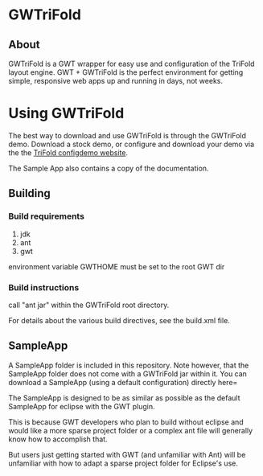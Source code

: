 # GWTriFold

## About

GWTriFold is a GWT wrapper for easy use and configuration of the TriFold layout engine. GWT + GWTriFold is the perfect environment for getting simple, responsive web apps up and running in days, not weeks. 

# Using GWTriFold

The best way to download and use GWTriFold is through the GWTriFold demo. Download a stock demo, or configure and download your demo via the the [TriFold configdemo website](http://nathanross.github.io/TriFold).

The Sample App also contains a copy of the documentation.

## Building

### Build requirements

1. jdk
2. ant
3. gwt

environment variable GWTHOME must be set to the root GWT dir

### Build instructions

call "ant jar" within the GWTriFold root directory.

For details about the various build directives, see the build.xml file.

## SampleApp

A SampleApp folder is included in this repository. Note however, that the SampleApp folder does not come with a GWTriFold jar within it. You can download a SampleApp (using a default configuration) directly here=

The SampleApp is designed to be as similar as possible as the default SampleApp for eclipse with the GWT plugin.

This is because GWT developers who plan to build without eclipse and would like a more sparse project folder or a complex ant file will generally know how to accomplish that. 

But users just getting started with GWT (and unfamiliar with Ant) will be unfamiliar with how to adapt a sparse project folder for Eclipse's use.
